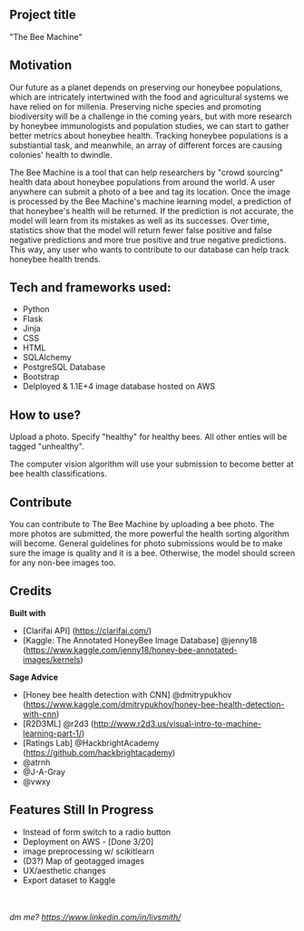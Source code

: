 ## Project title
"The Bee Machine" 

## Motivation
Our future as a planet depends on preserving our honeybee populations, which are intricately intertwined with the food and agricultural systems we have relied on for millenia. Preserving niche species and promoting biodiversity will be a challenge in the coming years, but with more research by honeybee immunologists and population studies, we can start to gather better metrics about honeybee health. Tracking honeybee populations is a substiantial task, and meanwhile, an array of different forces are causing colonies' health to dwindle. 

The Bee Machine is a tool that can help researchers by "crowd sourcing" health data about honeybee populations from around the world. A user anywhere can submit a photo of a bee and tag its location. Once the image is processed by the Bee Machine's machine learning model, a prediction of that honeybee's health will be returned. If the prediction is not accurate, the model will learn from its mistakes as well as its successes. Over time, statistics show that the model will return fewer false positive and false negative predictions and more true positive and true negative predictions. This way, any user who wants to contribute to our database can help track honeybee health trends.

## Tech and frameworks used:

- Python
- Flask
- Jinja
- CSS
- HTML
- SQLAlchemy
- PostgreSQL Database
- Bootstrap 
- Delployed & 1.1E+4 image database hosted on AWS

## How to use?
Upload a photo. Specify "healthy" for healthy bees. All other enties will be tagged "unhealthy".

The computer vision algorithm will use your submission to become better at bee health classifications.

## Contribute
You can contribute to The Bee Machine by uploading a bee photo. The more photos are submitted, the more powerful the health sorting algorithm will become. General guidelines for photo submissions would be to make sure the image is quality and it is a bee. Otherwise, the model should screen for any non-bee images too.

## Credits
<b>Built with</b>
- [Clarifai API] (https://clarifai.com/)
- [Kaggle: The Annotated HoneyBee Image Database] @jenny18 (https://www.kaggle.com/jenny18/honey-bee-annotated-images/kernels)

<b>Sage Advice</b>
- [Honey bee health detection with CNN] @dmitrypukhov (https://www.kaggle.com/dmitrypukhov/honey-bee-health-detection-with-cnn)
- [R2D3ML] @r2d3 (http://www.r2d3.us/visual-intro-to-machine-learning-part-1/)
- [Ratings Lab] @HackbrightAcademy (https://github.com/hackbrightacademy)
- @atrnh
- @J-A-Gray
- @vwxy

## Features Still In Progress
- Instead of form switch to a radio button
- Deployment on AWS - [Done 3/20]
- image preprocessing w/ scikitlearn
- (D3?) Map of geotagged images
- UX/aesthetic changes
- Export dataset to Kaggle

<br><br>
<i> dm me? https://www.linkedin.com/in/livsmith/ </i>
